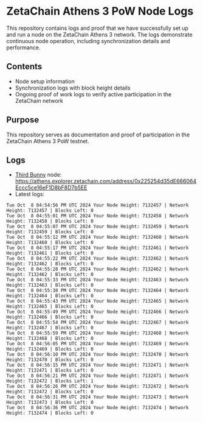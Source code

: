 # ZetaChain Athens 3 PoW Node Logs
This repository contains logs and proof that we have successfully set up and run a node on the ZetaChain Athens 3 network. The logs demonstrate continuous node operation, including synchronization details and performance.

## Contents
- Node setup information
- Synchronization logs with block height details
- Ongoing proof of work logs to verify active participation in the ZetaChain network

## Purpose
This repository serves as documentation and proof of participation in the ZetaChain Athens 3 PoW testnet.

## Logs

- [Third Bunny](https://thirdbunny.xyz/) node: https://athens.explorer.zetachain.com/address/0x225254d35dE666064Eccc5ce16eF1D8bF8D7b5EE
- Latest logs:
```
Tue Oct  8 04:54:56 PM UTC 2024 Your Node Height: 7132457 | Network Height: 7132457 | Blocks Left: 0
Tue Oct  8 04:55:01 PM UTC 2024 Your Node Height: 7132458 | Network Height: 7132458 | Blocks Left: 0
Tue Oct  8 04:55:07 PM UTC 2024 Your Node Height: 7132459 | Network Height: 7132459 | Blocks Left: 0
Tue Oct  8 04:55:12 PM UTC 2024 Your Node Height: 7132460 | Network Height: 7132460 | Blocks Left: 0
Tue Oct  8 04:55:17 PM UTC 2024 Your Node Height: 7132461 | Network Height: 7132461 | Blocks Left: 0
Tue Oct  8 04:55:22 PM UTC 2024 Your Node Height: 7132462 | Network Height: 7132462 | Blocks Left: 0
Tue Oct  8 04:55:28 PM UTC 2024 Your Node Height: 7132462 | Network Height: 7132462 | Blocks Left: 0
Tue Oct  8 04:55:33 PM UTC 2024 Your Node Height: 7132463 | Network Height: 7132463 | Blocks Left: 0
Tue Oct  8 04:55:38 PM UTC 2024 Your Node Height: 7132464 | Network Height: 7132464 | Blocks Left: 0
Tue Oct  8 04:55:43 PM UTC 2024 Your Node Height: 7132465 | Network Height: 7132465 | Blocks Left: 0
Tue Oct  8 04:55:49 PM UTC 2024 Your Node Height: 7132466 | Network Height: 7132466 | Blocks Left: 0
Tue Oct  8 04:55:54 PM UTC 2024 Your Node Height: 7132467 | Network Height: 7132467 | Blocks Left: 0
Tue Oct  8 04:55:59 PM UTC 2024 Your Node Height: 7132468 | Network Height: 7132468 | Blocks Left: 0
Tue Oct  8 04:56:05 PM UTC 2024 Your Node Height: 7132469 | Network Height: 7132469 | Blocks Left: 0
Tue Oct  8 04:56:10 PM UTC 2024 Your Node Height: 7132470 | Network Height: 7132470 | Blocks Left: 0
Tue Oct  8 04:56:15 PM UTC 2024 Your Node Height: 7132471 | Network Height: 7132471 | Blocks Left: 0
Tue Oct  8 04:56:21 PM UTC 2024 Your Node Height: 7132471 | Network Height: 7132472 | Blocks Left: 1
Tue Oct  8 04:56:26 PM UTC 2024 Your Node Height: 7132472 | Network Height: 7132472 | Blocks Left: 0
Tue Oct  8 04:56:31 PM UTC 2024 Your Node Height: 7132473 | Network Height: 7132473 | Blocks Left: 0
Tue Oct  8 04:56:36 PM UTC 2024 Your Node Height: 7132474 | Network Height: 7132474 | Blocks Left: 0
```
